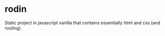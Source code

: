 # rodin

Static project in javascript vanilla that contains essentially html and css (and routing). 
